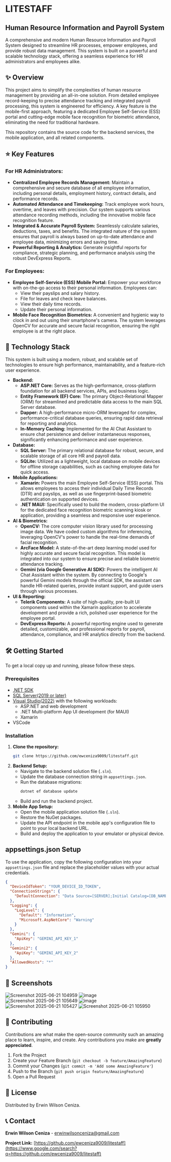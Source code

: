 # LITESTAFF

## Human Resource Information and Payroll System

A comprehensive and modern Human Resource Information and Payroll System designed to streamline HR processes, empower employees, and provide robust data management. This system is built on a powerful and scalable technology stack, offering a seamless experience for HR administrators and employees alike.

## ✨ Overview

This project aims to simplify the complexities of human resource management by providing an all-in-one solution. From detailed employee record-keeping to precise attendance tracking and integrated payroll processing, this system is engineered for efficiency. A key feature is the mobile-first approach, featuring a dedicated Employee Self-Service (ESS) portal and cutting-edge mobile face recognition for biometric attendance, eliminating the need for traditional hardware.

This repository contains the source code for the backend services, the mobile application, and all related components.

## ⭐ Key Features

### For HR Administrators:

  * **Centralized Employee Records Management:** Maintain a comprehensive and secure database of all employee information, including personal details, employment history, contract details, and performance records.
  * **Automated Attendance and Timekeeping:** Track employee work hours, overtime, and leaves with precision. Our system supports various attendance recording methods, including the innovative mobile face recognition feature.
  * **Integrated & Accurate Payroll System:** Seamlessly calculate salaries, deductions, taxes, and benefits. The integrated nature of the system ensures that payroll is always based on up-to-date attendance and employee data, minimizing errors and saving time.
  * **Powerful Reporting & Analytics:** Generate insightful reports for compliance, strategic planning, and performance analysis using the robust DevExpress Reports.

### For Employees:

  * **Employee Self-Service (ESS) Mobile Portal:** Empower your workforce with on-the-go access to their personal information. Employees can:
      * View their payslips and salary history.
      * File for leaves and check leave balances.
      * View their daily time records.
      * Update their personal information.
  * **Mobile Face Recognition Biometrics:** A convenient and hygienic way to clock in and out using their smartphone's camera. The system leverages OpenCV for accurate and secure facial recognition, ensuring the right employee is at the right place.

## 🚀 Technology Stack

This system is built using a modern, robust, and scalable set of technologies to ensure high performance, maintainability, and a feature-rich user experience.

  * **Backend:**
      * **ASP.NET Core:** Serves as the high-performance, cross-platform foundation for all backend services, APIs, and business logic.
      * **Entity Framework (EF) Core:** The primary Object-Relational Mapper (ORM) for streamlined and predictable data access to the main SQL Server database.
      * **Dapper:** A high-performance micro-ORM leveraged for complex, performance-critical database queries, ensuring rapid data retrieval for reporting and analytics.
      * **In-Memory Caching:** Implemented for the AI Chat Assistant to ensure chat persistence and deliver instantaneous responses, significantly enhancing performance and user experience.
  * **Database:**
      * **SQL Server:** The primary relational database for robust, secure, and scalable storage of all core HR and payroll data.
      * **SQLite:** Utilized as a lightweight, local database on mobile devices for offline storage capabilities, such as caching employee data for quick access.
  * **Mobile Applications:**
      * **Xamarin:** Powers the main Employee Self-Service (ESS) portal. This allows employees to access their individual Daily Time Records (DTR) and payslips, as well as use fingerprint-based biometric authentication on supported devices.
      * **.NET MAUI:** Specifically used to build the modern, cross-platform UI for the dedicated face recognition biometric scanning kiosk or application, providing a seamless and responsive user experience.
  * **AI & Biometrics:**
      * **OpenCV:** The core computer vision library used for processing image data. We have coded custom algorithms for inferencing, leveraging OpenCV's power to handle the real-time demands of facial recognition.
      * **ArcFace Model:** A state-of-the-art deep learning model used for highly accurate and secure facial recognition. This model is integrated into our system to ensure precise and reliable biometric attendance tracking.
      * **Gemini (via Google Generative AI SDK):** Powers the intelligent AI Chat Assistant within the system. By connecting to Google's powerful Gemini models through the official SDK, the assistant can handle HR-related queries, provide instant support, and guide users through various processes.
  * **UI & Reporting:**
      * **Telerik Components:** A suite of high-quality, pre-built UI components used within the Xamarin application to accelerate development and provide a rich, polished user experience for the employee portal.
      * **DevExpress Reports:** A powerful reporting engine used to generate detailed, customizable, and professional reports for payroll, attendance, compliance, and HR analytics directly from the backend.

## 🛠️ Getting Started

To get a local copy up and running, please follow these steps.

### Prerequisites

  * [.NET SDK](https://dotnet.microsoft.com/download)
  * [SQL Server(2019 or later)](https://www.microsoft.com/en-us/sql-server/sql-server-downloads)
  * [Visual Studio(2022)](https://visualstudio.microsoft.com/) with the following workloads:
      * ASP.NET and web development
      * .NET Multi-platform App UI development (for MAUI)
      * Xamarin
  * VSCode

### Installation

1.  **Clone the repository:**
    ```sh
    git clone https://github.com/ewceniza9009/litestaff.git
    ```
2.  **Backend Setup:**
      * Navigate to the backend solution file (`.sln`).
      * Update the database connection string in `appsettings.json`.
      * Run the database migrations:
        ```sh
        dotnet ef database update
        ```
      * Build and run the backend project.
3.  **Mobile App Setup:**
      * Open the mobile application solution file (`.sln`).
      * Restore the NuGet packages.
      * Update the API endpoint in the mobile app's configuration file to point to your local backend URL.
      * Build and deploy the application to your emulator or physical device.
  
## appsettings.json Setup

To use the application, copy the following configuration into your `appsettings.json` file and replace the placeholder values with your actual credentials.

```json
{
  "DeviceIdToken": "YOUR_DEVICE_ID_TOKEN",
  "ConnectionStrings": {
    "DefaultConnection": "Data Source=[SERVER];Initial Catalog=[DB_NAME];Integrated Security=True;TrustServerCertificate=True;"
  },
  "Logging": {
    "LogLevel": {
      "Default": "Information",
      "Microsoft.AspNetCore": "Warning"
    }
  },
  "Gemini": {
    "ApiKey": "GEMINI_API_KEY_1"
  },
  "Gemini2": {
    "ApiKey": "GEMINI_API_KEY_2"
  },
  "AllowedHosts": "*"
}
```

## 📸 Screenshots

![Screenshot 2025-06-21 104959](https://github.com/user-attachments/assets/a9639f10-fbab-4624-bfda-e110548f1198)
![image](https://github.com/user-attachments/assets/84f1c92c-bbf4-4b01-81f5-c62df9c3b36b)
![Screenshot 2025-06-21 105649](https://github.com/user-attachments/assets/533bbc03-d677-4473-a058-45e477c664b3)
![image](https://github.com/user-attachments/assets/d01a5971-118c-4206-8c76-5c76b7f4c442)
![Screenshot 2025-06-21 105427](https://github.com/user-attachments/assets/d0671f07-2c21-4b36-a896-45222315868d)
![Screenshot 2025-06-21 105950](https://github.com/user-attachments/assets/c1a92f4f-6b8c-4a3b-8747-de4664e45b26)

## 🤝 Contributing

Contributions are what make the open-source community such an amazing place to learn, inspire, and create. Any contributions you make are **greatly appreciated**.

1.  Fork the Project
2.  Create your Feature Branch (`git checkout -b feature/AmazingFeature`)
3.  Commit your Changes (`git commit -m 'Add some AmazingFeature'`)
4.  Push to the Branch (`git push origin feature/AmazingFeature`)
5.  Open a Pull Request

## 📜 License

Distributed by Erwin Wilson Ceniza.

## 📞 Contact

**Erwin Wilson Ceniza** - [erwinwilsonceniza@gmail.com](mailto:erwinwilsonceniza@gmail.com)

**Project Link:** [https://github.com/ewceniza9009/litestaff](https://www.google.com/search?q=https://github.com/ewceniza9009/litestaff)
